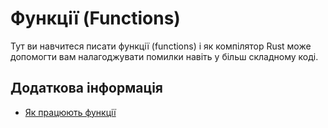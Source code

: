 # Функції (Functions)

Тут ви навчитеся писати функції (functions) і як компілятор Rust може допомогти вам налагоджувати помилки навіть
у більш складному коді.

## Додаткова інформація

- [Як працюють функції](https://doc.rust-lang.org/book/ch03-03-how-functions-work.html)